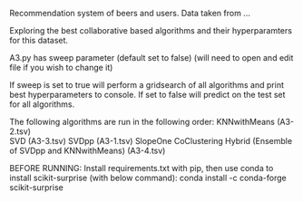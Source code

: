 Recommendation system of beers and users. Data taken from ...

Exploring the best collaborative based algorithms and their hyperparamters for this dataset.

A3.py has sweep parameter (default set to false) (will need to open and edit file if you wish to change it)

If sweep is set to true will perform a gridsearch of all algorithms and print best hyperparameters to console.
If set to false will predict on the test set for all algorithms.


The following algorithms are run in the following order:
KNNwithMeans (A3-2.tsv)					
SVD (A3-3.tsv)
SVDpp (A3-1.tsv)
SlopeOne
CoClustering
Hybrid (Ensemble of SVDpp and KNNwithMeans) (A3-4.tsv)

BEFORE RUNNING:
Install requirements.txt with pip, then use conda to install scikit-surprise (with below command):
conda install -c conda-forge scikit-surprise
